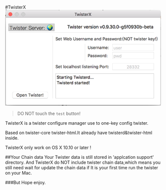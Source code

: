 #TwisterX
![Alt text](https://github.com/R0uter/TwisterX/raw/master/TwisterX/twister/twisterx.png)

>DO NOT touch the `test` button!

TwisterX is a twister configure manager use to one-key config twister.

Based on twister-core twister-html.It already have twisterd&twister-html inside.

TwisterX only work on OS X 10.10 or later !

##Your Chain data
Your Twister data is still stored in 'applcation support' directory.
And TwisterX do NOT include twister chain data,which means you still need wait for update the chain data if It is your first time run the twister on your Mac. 

###But
Hope enjoy.